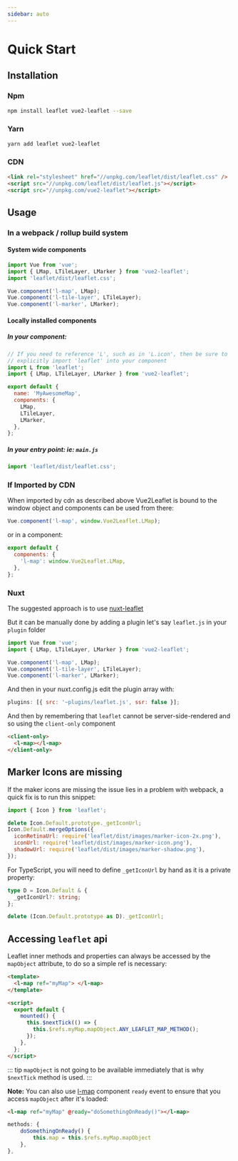 ```yaml
---
sidebar: auto
---
```


# Quick Start

## Installation

### Npm

```bash
npm install leaflet vue2-leaflet --save
```

### Yarn

```bash
yarn add leaflet vue2-leaflet
```

### CDN

```html
<link rel="stylesheet" href="//unpkg.com/leaflet/dist/leaflet.css" />
<script src="//unpkg.com/leaflet/dist/leaflet.js"></script>
<script src="//unpkg.com/vue2-leaflet"></script>
```

## Usage

### In a webpack / rollup build system

#### System wide components

```js
import Vue from 'vue';
import { LMap, LTileLayer, LMarker } from 'vue2-leaflet';
import 'leaflet/dist/leaflet.css';

Vue.component('l-map', LMap);
Vue.component('l-tile-layer', LTileLayer);
Vue.component('l-marker', LMarker);
```

#### Locally installed components

##### In your component:

```js
// If you need to reference 'L', such as in 'L.icon', then be sure to
// explicitly import 'leaflet' into your component
import L from 'leaflet';
import { LMap, LTileLayer, LMarker } from 'vue2-leaflet';

export default {
  name: 'MyAwesomeMap',
  components: {
    LMap,
    LTileLayer,
    LMarker,
  },
};
```

##### In your entry point: ie: `main.js`

```js
import 'leaflet/dist/leaflet.css';
```

### If Imported by CDN

When imported by cdn as described above Vue2Leaflet is bound to the window object and components can be used from there:

```js
Vue.component('l-map', window.Vue2Leaflet.LMap);
```

or in a component:

```js
export default {
  components: {
    'l-map': window.Vue2Leaflet.LMap,
  },
};
```

### Nuxt

The suggested approach is to use [nuxt-leaflet](https://github.com/schlunsen/nuxt-leaflet)

But it can be manually done by adding a plugin let's say `leaflet.js` in your `plugin` folder

```js
import Vue from 'vue';
import { LMap, LTileLayer, LMarker } from 'vue2-leaflet';

Vue.component('l-map', LMap);
Vue.component('l-tile-layer', LTileLayer);
Vue.component('l-marker', LMarker);
```

And then in your nuxt.config.js edit the plugin array with:

```js
plugins: [{ src: '~plugins/leaflet.js', ssr: false }];
```

And then by remembering that `leaflet` cannot be server-side-rendered and so using the `client-only` component

```html
<client-only>
  <l-map></l-map>
</client-only>
```

## Marker Icons are missing

If the maker icons are missing the issue lies in a problem with webpack, a quick fix is to run this snippet:

```javascript
import { Icon } from 'leaflet';

delete Icon.Default.prototype._getIconUrl;
Icon.Default.mergeOptions({
  iconRetinaUrl: require('leaflet/dist/images/marker-icon-2x.png'),
  iconUrl: require('leaflet/dist/images/marker-icon.png'),
  shadowUrl: require('leaflet/dist/images/marker-shadow.png'),
});
```

For TypeScript, you will need to define `_getIconUrl` by hand as it is a private property:

```ts
type D = Icon.Default & {
  _getIconUrl?: string;
};

delete (Icon.Default.prototype as D)._getIconUrl;
```

## Accessing `leaflet` api

Leaflet inner methods and properties can always be accessed by the `mapObject` attribute, to do so a simple ref is necessary:

```html
<template>
  <l-map ref="myMap"> </l-map>
</template>

<script>
  export default {
    mounted() {
      this.$nextTick(() => {
        this.$refs.myMap.mapObject.ANY_LEAFLET_MAP_METHOD();
      });
    },
  };
</script>
```

::: tip
`mapObject` is not going to be available immediately that is why `$nextTick` method is used.
:::


**Note:** You can also use [l-map](/components/LMap.md) component `ready` event to ensure that you access `mapObject` after it's loaded:

```html
<l-map ref="myMap" @ready="doSomethingOnReady()"></l-map>
```
```javascript
methods: {
    doSomethingOnReady() {
        this.map = this.$refs.myMap.mapObject
    },
},
```

